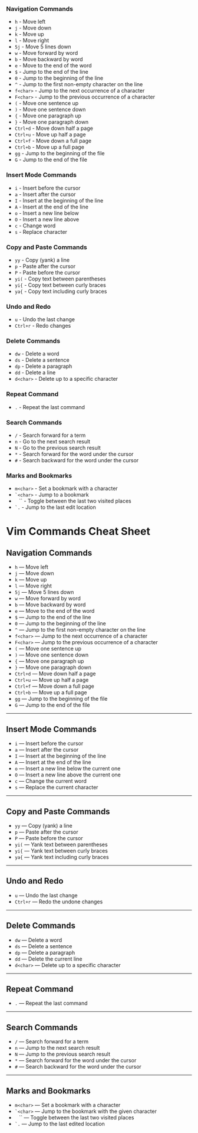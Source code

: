 ### Navigation Commands
- `h` - Move left
- `j` - Move down
- `k` - Move up
- `l` - Move right
- `5j` - Move 5 lines down
- `w` - Move forward by word
- `b` - Move backward by word
- `e` - Move to the end of the word
- `$` - Jump to the end of the line
- `0` - Jump to the beginning of the line
- `^` - Jump to the first non-empty character on the line
- `f<char>` - Jump to the next occurrence of a character
- `F<char>` - Jump to the previous occurrence of a character
- `(` - Move one sentence up
- `)` - Move one sentence down
- `{` - Move one paragraph up
- `}` - Move one paragraph down
- `Ctrl+d` - Move down half a page
- `Ctrl+u` - Move up half a page
- `Ctrl+f` - Move down a full page
- `Ctrl+b` - Move up a full page
- `gg` - Jump to the beginning of the file
- `G` - Jump to the end of the file

### Insert Mode Commands
- `i` - Insert before the cursor
- `a` - Insert after the cursor
- `I` - Insert at the beginning of the line
- `A` - Insert at the end of the line
- `o` - Insert a new line below
- `O` - Insert a new line above
- `c` - Change word
- `s` - Replace character

### Copy and Paste Commands
- `yy` - Copy (yank) a line
- `p` - Paste after the cursor
- `P` - Paste before the cursor
- `yi(` - Copy text between parentheses
- `yi{` - Copy text between curly braces
- `ya{` - Copy text including curly braces

### Undo and Redo
- `u` - Undo the last change
- `Ctrl+r` - Redo changes

### Delete Commands
- `dw` - Delete a word
- `ds` - Delete a sentence
- `dp` - Delete a paragraph
- `dd` - Delete a line
- `d<char>` - Delete up to a specific character

### Repeat Command
- `.` - Repeat the last command

### Search Commands
- `/` - Search forward for a term
- `n` - Go to the next search result
- `N` - Go to the previous search result
- `*` - Search forward for the word under the cursor
- `#` - Search backward for the word under the cursor

### Marks and Bookmarks
- `m<char>` - Set a bookmark with a character
- `` `<char> `` - Jump to a bookmark
- `` `` `` - Toggle between the last two visited places
- `` `. `` - Jump to the last edit location
# Vim Commands Cheat Sheet

## **Navigation Commands**
- `h` — Move left
- `j` — Move down
- `k` — Move up
- `l` — Move right
- `5j` — Move 5 lines down
- `w` — Move forward by word
- `b` — Move backward by word
- `e` — Move to the end of the word
- `$` — Jump to the end of the line
- `0` — Jump to the beginning of the line
- `^` — Jump to the first non-empty character on the line
- `f<char>` — Jump to the next occurrence of a character
- `F<char>` — Jump to the previous occurrence of a character
- `(` — Move one sentence up
- `)` — Move one sentence down
- `{` — Move one paragraph up
- `}` — Move one paragraph down
- `Ctrl+d` — Move down half a page
- `Ctrl+u` — Move up half a page
- `Ctrl+f` — Move down a full page
- `Ctrl+b` — Move up a full page
- `gg` — Jump to the beginning of the file
- `G` — Jump to the end of the file

---

## **Insert Mode Commands**
- `i` — Insert before the cursor
- `a` — Insert after the cursor
- `I` — Insert at the beginning of the line
- `A` — Insert at the end of the line
- `o` — Insert a new line below the current one
- `O` — Insert a new line above the current one
- `c` — Change the current word
- `s` — Replace the current character

---

## **Copy and Paste Commands**
- `yy` — Copy (yank) a line
- `p` — Paste after the cursor
- `P` — Paste before the cursor
- `yi(` — Yank text between parentheses
- `yi{` — Yank text between curly braces
- `ya{` — Yank text including curly braces

---

## **Undo and Redo**
- `u` — Undo the last change
- `Ctrl+r` — Redo the undone changes

---

## **Delete Commands**
- `dw` — Delete a word
- `ds` — Delete a sentence
- `dp` — Delete a paragraph
- `dd` — Delete the current line
- `d<char>` — Delete up to a specific character

---

## **Repeat Command**
- `.` — Repeat the last command

---

## **Search Commands**
- `/` — Search forward for a term
- `n` — Jump to the next search result
- `N` — Jump to the previous search result
- `*` — Search forward for the word under the cursor
- `#` — Search backward for the word under the cursor

---

## **Marks and Bookmarks**
- `m<char>` — Set a bookmark with a character
- `` `<char> `` — Jump to the bookmark with the given character
- `` `` `` — Toggle between the last two visited places
- `` `. `` — Jump to the last edited location
